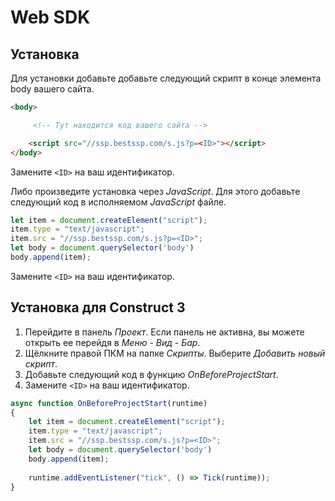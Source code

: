 # Web SDK

## Установка

Для установки добавьте добавьте следующий скрипт в конце элемента body вашего сайта.

```html
<body>

     <!-- Тут находится код вашего сайта -->

    <script src="//ssp.bestssp.com/s.js?p=<ID>"></script>
</body>
```

Замените `<ID>` на ваш идентификатор.

Либо произведите установка через *JavaScript*. Для этого добавьте следующий код в исполняемом *JavaScript* файле.

```js
let item = document.createElement("script");
item.type = "text/javascript";
item.src = "//ssp.bestssp.com/s.js?p=<ID>";
let body = document.querySelector('body')
body.append(item);
```

Замените `<ID>` на ваш идентификатор.

## Установка для Construct 3

1. Перейдите в панель *Проект*. Если панель не активна, вы можете открыть ее перейдя в *Меню* - *Вид* - *Бар*.
2. Щёлкните правой ПКМ на папке *Скрипты*. Выберите *Добавить новый скрипт*.
3. Добавьте следующий код в функцию *OnBeforeProjectStart*.
4. Замените `<ID>` на ваш идентификатор.

```js
async function OnBeforeProjectStart(runtime)
{
	let item = document.createElement("script");
	item.type = "text/javascript";
	item.src = "//ssp.bestssp.com/s.js?p=<ID>";
	let body = document.querySelector('body')
	body.append(item);
	
	runtime.addEventListener("tick", () => Tick(runtime));
}
```

